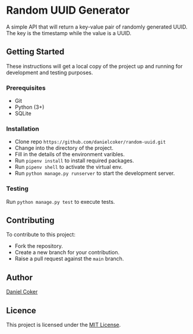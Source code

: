# Random UUID Generator

A simple API that will return a key-value pair of randomly generated UUID. The key is the timestamp while the value is a UUID.

## Getting Started

These instructions will get a local copy of the project up and running for development and testing purposes.

### Prerequisites

- Git
- Python (3+)
- SQLite

### Installation

- Clone repo `https://github.com/danielcoker/random-uuid.git`
- Change into the directory of the project.
- Fill in the details of the environment varibles.
- Run `pipenv install` to install required packages.
- Run `pipenv shell` to activate the virtual env.
- Run `python manage.py runserver` to start the development server.

### Testing

Run `python manage.py test` to execute tests.

## Contributing

To contribute to this project:

- Fork the repository.
- Create a new branch for your contribution.
- Raise a pull request against the `main` branch.

## Author

[Daniel Coker](https://twitter.com/danielcoker_)

## Licence

This project is licensed under the [MIT License](https://opensource.org/licenses/MIT).
